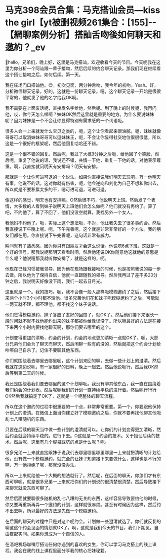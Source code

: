# 马克398会员合集：马克搭讪会员—kiss the girl【yt被删视频261集合：[155]--【網聊案例分析】搭訕舌吻後如何聊天和邀約？_ev

🎼hello，兄弟们，晚上好，这里是马克搭讪，欢迎收看今天的节目。今天呢我在这里为你分析一个阿讪跟一辈子接吻，然后后续的约会聊天记录。那我们现在继续看这个搭讪接吻之后，如何后续。第一天。

我在庄场门口搭讪他。😊，初次见面，两分钟舌吻，我今年的初吻。Yeah。好，分析微信聊天记录。好的，这就是一份聊天记录。嗯，这个聊天记录一开始是很很平常的，他就发了他的名字给我OK啊。

我不需要在上面废话呃，直接发名字给他，然后呢。到了晚上的时候呃，我再问他，哎，你今天怎么样啊？妹妹OK然后这里就是重要的地方。为什么要说妹妹呢？因为妹妹是一个不会让你显得特别有需求感的一个词语呃。

很多人会一上来就发什么宝贝之类的，呃，这个让你看起来很油腻。呃，妹妹就像哥哥可以取消妹妹哥哥可以逗妹妹王，呃，不会让你显得社交地位很很很低，所以这是一个很好的框架呃，然后他回复哈哈还不错。

这是一个很不错的回复。然后呢，我过了大概9分钟之后呃，给他回了个笑脸，然后呢，重复了他说的话，我说还不错，共情一下他，重复一下他的话，对他表示尊重。啊，我直接就问明天有安排吗？明天有安排。

那就是一个让你可进可退的一个说法。如果你直接说我们明天去玩吧。万一他明天有事，他说不的话，这对你就有伤害，呃，他会逆向和刘化为自己不想和你出去，所以就是不要积累太多的不，嗯可进可退，可进可退。

像这样的感觉，明天也有安排嘛。O然后很不巧，他说明天上班。然后发了个表情，大多数的人看到妹子说明天上班他们会怎么做呢？他们就没有再约了。算了吧，不约他了，算了不回了，他们没没空就算，我找另外一个女人。

我他妈不约他了。呃，实际上这个想法呃，不对，他让我失去了很多事约会。然后我直接说下午晚上呢。呃，下午完善呢，这个就是非常非常好的一个方法。我的朋友们都在用。你直接说下午完善呢，这句话非常有威力。

瞬间就有了熟悉感，因为你只有跟朋友才会这么说话。他说嗯6点下班，这就是一个好的信号。那我说呃那明天看看时间，然后他还说OK你随意他这就他的意思是什么呢？他说嗯那我就听你安排了，就是这样的，呃。

他现在已经习惯被我领导，因为他在现场跟我接吻的时候，也是按照我说的每一步去做。所以他为了保持自信，他就一直跟随我的领导。然后我再过了差不多20分钟之后，我说明天好像没下雨，我们一起去日月光。

这里就是一个。我的技巧。呃，我不会像一般人那样呃模糊邀约了之后，然后接下来两个小时3个小时都不理他。很多兄弟他们在和妹子呃模糊邀约了之后，可能就一两天就不理，都不理他，都不找这个妹子说话。

他们觉得模糊邀约，妹子答应了友好的回馈了，就OK了。然后他们接下来很长一段时间就不就不找他能约出来的妹子都被你给耽误没了。所以呃最好的方法是在接下来两个小时内要找他聊天啊，那你们要去哪里的这个。

计划变得更加的清晰，约会的计划，约会的地点更加清晰一点就OK了。呃，大部分兄弟他们会为了聊天而聊天，然后闲聊一些有的没的，然后就把这个约会计划给咔嚓自己自杀了。记住不要聊其他东西。

你们就围绕着去哪里去哪里呃，这个计划来回的聊，去做一些计划上的澄清。然后我就在这边说呃，有一家很好的日料，晚上一起去。然后他说呃行，然后我OK然后等到第二天的时候。

我还是围绕着我们要去哪里的这个计划聊呃。我没有聊其他东西，我一直在围绕着我们约会的计划表。然后呢呃我们的计划一直持续平稳的进行着。然后呢行行行OK然后我就搞定了OK了，这就是一个呃整体的聊天流程。

所以在这个邀约的过程中很重要的一个点，非常非常重要。第一个，你要跟他保持计划上的澄清。在微信上面当你建立好了模糊邀约之后，你就不要再找他聊其他呃乱七八糟随机的东西。

只要在后续的聊天当中做一些计划的澄清就可以。让你们的计划变得更加清晰，然后约会就会持续平稳的。进行下去。O这就是一个约会的技术。关于搭讪后续的技术。然后呢，这里有几个容易踩坑的点是什么呢？呃。

很多兄弟一上来就直接跟妹子说我们去哪里哪里哪里哪里一上来就把清晰的计划给他，没有做一个模糊邀约，就完全的让妹子知道接下来要做什么，这样也是不行的啊，万一他拒绝了呢，那就没没办法。

所以一上来就给他一个大概的想法就行了。然后呢，在后面的聊天，你怎们才有东西可聊呃，就是很多兄弟一上来就把你们的计划说的很清楚很清楚，然后导致接下来聊天就没东西可聊了。

然后后面就要聊很多随机的乱七八糟的无关的东西，这样容易导致要约他的时候，你又要再重新再弄一个邀约的计划，这样就很麻烦。甚至有时候因为这样，然后约不出去啊，所以最好的方法是先做一个模糊邀约。

在后面的聊天的过程中只是对这个呃约会。计划做一些澄清就选了。你们就反复的聊这这个约会见面的情划就OK了。啊，这就是我们今天的节目，我们下期见。自由夜配实间。如果你想成为一个自信的人。

在酒吧机场咖啡厅搭讪任何你遇到的喜欢的女生，你可以学习马克搭上的线上课程。我会在我的线上课程里面分享我的核心把妹秘籍。

